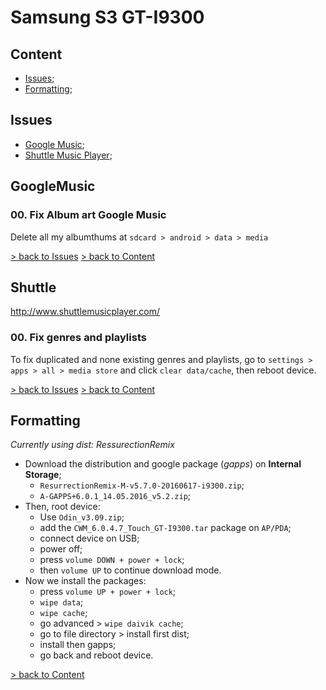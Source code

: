 # Samsung S3 GT-I9300

## Content

* [Issues](#issues);
* [Formatting](#formatting);

## Issues

* [Google Music](#googlemusic);
* [Shuttle Music Player](#shuttle);

## GoogleMusic
### 00. Fix Album art **Google Music**

Delete all my albumthums at ``sdcard > android > data > media``

[> back to Issues](#issues)
[> back to Content](#content)

## Shuttle
http://www.shuttlemusicplayer.com/

### 00. Fix genres and playlists
To fix duplicated and none existing genres and playlists, go to `settings > apps > all > media store` and click `clear data/cache`, then reboot device.

[> back to Issues](#issues)
[> back to Content](#content)

## Formatting

*Currently using dist: RessurectionRemix*

* Download the distribution and google package (*gapps*) on **Internal Storage**;
  * `ResurrectionRemix-M-v5.7.0-20160617-i9300.zip`;
  * `A-GAPPS+6.0.1_14.05.2016_v5.2.zip`;
* Then, root device:
  * Use `Odin_v3.09.zip`;
  * add the `CWM_6.0.4.7_Touch_GT-I9300.tar` package on `AP/PDA`;
  * connect device on USB;
  * power off;
  * press `volume DOWN + power + lock`;
  * then `volume UP` to continue download mode.
* Now we install the packages:
  * press `volume UP + power + lock`;
  * `wipe data`;
  * `wipe cache`;
  * go advanced > `wipe daivik cache`;
  * go to file directory > install first dist;
  * install then gapps;
  * go back and reboot device.

[> back to Content](#content)
